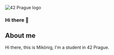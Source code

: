 <picture>
  <source media="(prefers-color-scheme: dark)" srcset="https://www.42prague.com/images/icons/logo-prague-white.svg?1674464722">
  <source media="(prefers-color-scheme: light)" srcset="https://www.42prague.com/images/icons/logo-prague.svg?1674464722">
  <img alt="42 Prague logo" src="https://www.42prague.com/images/icons/logo-prague.svg?1674464722">
</picture>


### Hi there 👋

## About me

Hi there, this is Mikönig, I'm a student in 42 Prague.

<!--
**JMikoenig/JMikoenig** is a ✨ _special_ ✨ repository because its `README.md` (this file) appears on your GitHub profile.

Here are some ideas to get you started:

- 🔭 I’m currently working on ...
- 🌱 I’m currently learning C
- 👯 I’m looking to collaborate on ...
- 🤔 I’m looking for help with ...
- 💬 Ask me about ...
- 📫 How to reach me: ...
- 😄 Pronouns: he/him but to be honest, I don't care, address me however you want 
- ⚡ Fun fact: ...
-->
